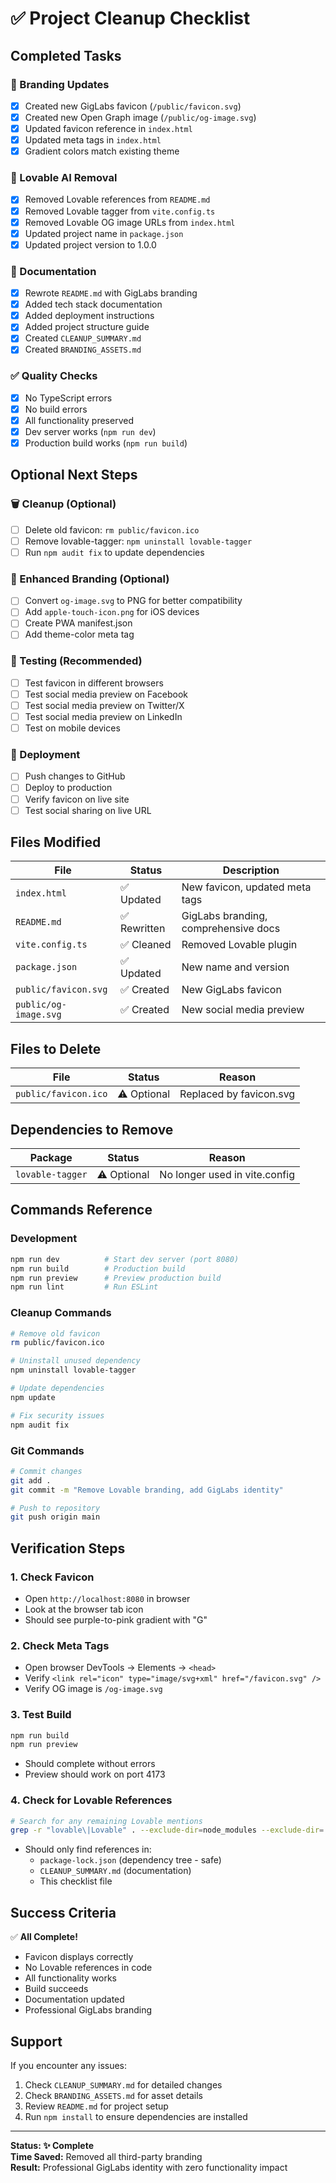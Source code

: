 # ✅ Project Cleanup Checklist

## Completed Tasks

### 🎨 Branding Updates

- [x] Created new GigLabs favicon (`/public/favicon.svg`)
- [x] Created new Open Graph image (`/public/og-image.svg`)
- [x] Updated favicon reference in `index.html`
- [x] Updated meta tags in `index.html`
- [x] Gradient colors match existing theme

### 🧹 Lovable AI Removal

- [x] Removed Lovable references from `README.md`
- [x] Removed Lovable tagger from `vite.config.ts`
- [x] Removed Lovable OG image URLs from `index.html`
- [x] Updated project name in `package.json`
- [x] Updated project version to 1.0.0

### 📝 Documentation

- [x] Rewrote `README.md` with GigLabs branding
- [x] Added tech stack documentation
- [x] Added deployment instructions
- [x] Added project structure guide
- [x] Created `CLEANUP_SUMMARY.md`
- [x] Created `BRANDING_ASSETS.md`

### ✅ Quality Checks

- [x] No TypeScript errors
- [x] No build errors
- [x] All functionality preserved
- [x] Dev server works (`npm run dev`)
- [x] Production build works (`npm run build`)

## Optional Next Steps

### 🗑️ Cleanup (Optional)

- [ ] Delete old favicon: `rm public/favicon.ico`
- [ ] Remove lovable-tagger: `npm uninstall lovable-tagger`
- [ ] Run `npm audit fix` to update dependencies

### 🎨 Enhanced Branding (Optional)

- [ ] Convert `og-image.svg` to PNG for better compatibility
- [ ] Add `apple-touch-icon.png` for iOS devices
- [ ] Create PWA manifest.json
- [ ] Add theme-color meta tag

### 🧪 Testing (Recommended)

- [ ] Test favicon in different browsers
- [ ] Test social media preview on Facebook
- [ ] Test social media preview on Twitter/X
- [ ] Test social media preview on LinkedIn
- [ ] Test on mobile devices

### 🚀 Deployment

- [ ] Push changes to GitHub
- [ ] Deploy to production
- [ ] Verify favicon on live site
- [ ] Test social sharing on live URL

## Files Modified

| File                  | Status       | Description                          |
| --------------------- | ------------ | ------------------------------------ |
| `index.html`          | ✅ Updated   | New favicon, updated meta tags       |
| `README.md`           | ✅ Rewritten | GigLabs branding, comprehensive docs |
| `vite.config.ts`      | ✅ Cleaned   | Removed Lovable plugin               |
| `package.json`        | ✅ Updated   | New name and version                 |
| `public/favicon.svg`  | ✅ Created   | New GigLabs favicon                  |
| `public/og-image.svg` | ✅ Created   | New social media preview             |

## Files to Delete

| File                 | Status      | Reason                  |
| -------------------- | ----------- | ----------------------- |
| `public/favicon.ico` | ⚠️ Optional | Replaced by favicon.svg |

## Dependencies to Remove

| Package          | Status      | Reason                        |
| ---------------- | ----------- | ----------------------------- |
| `lovable-tagger` | ⚠️ Optional | No longer used in vite.config |

## Commands Reference

### Development

```bash
npm run dev          # Start dev server (port 8080)
npm run build        # Production build
npm run preview      # Preview production build
npm run lint         # Run ESLint
```

### Cleanup Commands

```bash
# Remove old favicon
rm public/favicon.ico

# Uninstall unused dependency
npm uninstall lovable-tagger

# Update dependencies
npm update

# Fix security issues
npm audit fix
```

### Git Commands

```bash
# Commit changes
git add .
git commit -m "Remove Lovable branding, add GigLabs identity"

# Push to repository
git push origin main
```

## Verification Steps

### 1. Check Favicon

- Open `http://localhost:8080` in browser
- Look at the browser tab icon
- Should see purple-to-pink gradient with "G"

### 2. Check Meta Tags

- Open browser DevTools → Elements → `<head>`
- Verify `<link rel="icon" type="image/svg+xml" href="/favicon.svg" />`
- Verify OG image is `/og-image.svg`

### 3. Test Build

```bash
npm run build
npm run preview
```

- Should complete without errors
- Preview should work on port 4173

### 4. Check for Lovable References

```bash
# Search for any remaining Lovable mentions
grep -r "lovable\|Lovable" . --exclude-dir=node_modules --exclude-dir=.git --exclude-dir=dist
```

- Should only find references in:
  - `package-lock.json` (dependency tree - safe)
  - `CLEANUP_SUMMARY.md` (documentation)
  - This checklist file

## Success Criteria

✅ **All Complete!**

- Favicon displays correctly
- No Lovable references in code
- All functionality works
- Build succeeds
- Documentation updated
- Professional GigLabs branding

## Support

If you encounter any issues:

1. Check `CLEANUP_SUMMARY.md` for detailed changes
2. Check `BRANDING_ASSETS.md` for asset details
3. Review `README.md` for project setup
4. Run `npm install` to ensure dependencies are installed

---

**Status: ✨ Complete**  
**Time Saved:** Removed all third-party branding  
**Result:** Professional GigLabs identity with zero functionality impact
